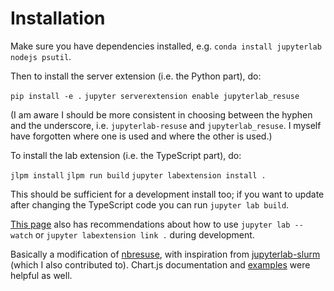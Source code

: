 # Installation
Make sure you have dependencies installed, e.g. `conda install jupyterlab nodejs psutil`. 

Then to install the server extension (i.e. the Python part), do:

```pip install -e .```
```jupyter serverextension enable jupyterlab_resuse```

(I am aware I should be more consistent in choosing between the hyphen and the underscore, i.e. `jupyterlab-resuse` and `jupyterlab_resuse`. I myself have forgotten where one is used and where the other is used.)

To install the lab extension (i.e. the TypeScript part), do:

```jlpm install```
```jlpm run build```
```jupyter labextension install .```

This should be sufficient for a development install too; if you want to update after changing the TypeScript code you can run `jupyter lab build`.

[This page](https://jupyterlab.readthedocs.io/en/stable/developer/extension_dev.html) also has recommendations about how to use `jupyter lab --watch` or `jupyter labextension link .` during development.

Basically a modification of [nbresuse](https://github.com/yuvipanda/nbresuse), with inspiration from [jupyterlab-slurm](https://github.com/NERSC/jupyterlab-slurm) (which I also contributed to). Chart.js documentation and [examples](https://www.chartjs.org/samples/latest/) were helpful as well.